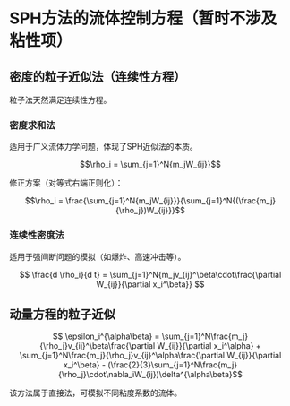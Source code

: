 # SPH方法的流体控制方程（暂时不涉及粘性项）

## 密度的粒子近似法（连续性方程）

粒子法天然满足连续性方程。

### 密度求和法

适用于广义流体力学问题，体现了SPH近似法的本质。

$$\rho_i = \sum_{j=1}^N{m_jW_{ij}}$$

修正方案（对等式右端正则化）：

$$\rho_i = \frac{\sum_{j=1}^N{m_jW_{ij}}}{\sum_{j=1}^N{(\frac{m_j}{\rho_j})W_{ij}}}$$

### 连续性密度法

适用于强间断问题的模拟（如爆炸、高速冲击等）。

$$ \frac{d \rho_i}{d t} = \sum_{j=1}^N{m_jv_{ij}^\beta\cdot\frac{\partial W_{ij}}{\partial x_i^\beta}} $$

## 动量方程的粒子近似

$$ \epsilon_i^{\alpha\beta} = \sum_{j=1}^N\frac{m_j}{\rho_j}v_{ij}^\beta\frac{\partial W_{ij}}{\partial x_i^\alpha} +
\sum_{j=1}^N\frac{m_j}{\rho_j}v_{ij}^\alpha\frac{\partial W_{ij}}{\partial x_i^\beta} -
(\frac{2}{3}\sum_{j=1}^N\frac{m_j}{\rho_j}\cdot\nabla_iW_{ij})\delta^{\alpha\beta}$$

该方法属于直接法，可模拟不同粘度系数的流体。

